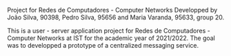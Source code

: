 Project for Redes de Computadores - Computer Networks
Developped by João Silva, 90398, Pedro Silva, 95656 and Maria Varanda, 95633, group 20.

This is a user - server application project for Redes de Computadores - Computer Networks at IST for the academic year of 2021/2022. The goal was to developped a prototype of a centralized messaging service.